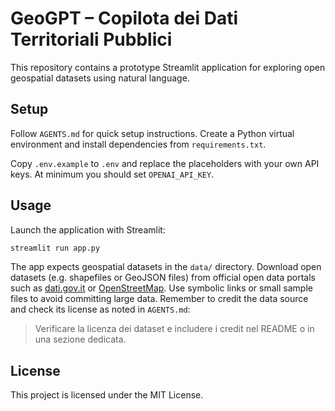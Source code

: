 # GeoGPT – Copilota dei Dati Territoriali Pubblici

This repository contains a prototype Streamlit application for exploring open geospatial datasets using natural language.

## Setup
Follow `AGENTS.md` for quick setup instructions. Create a Python virtual environment and install dependencies from `requirements.txt`.

Copy `.env.example` to `.env` and replace the placeholders with your own API keys. At minimum you should set `OPENAI_API_KEY`.

## Usage
Launch the application with Streamlit:

```bash
streamlit run app.py
```

The app expects geospatial datasets in the `data/` directory. Download open datasets (e.g. shapefiles or GeoJSON files) from official open data portals such as [dati.gov.it](https://www.dati.gov.it/) or [OpenStreetMap](https://www.openstreetmap.org/). Use symbolic links or small sample files to avoid committing large data. Remember to credit the data source and check its license as noted in `AGENTS.md`:

> Verificare la licenza dei dataset e includere i credit nel README o in una sezione dedicata.

## License
This project is licensed under the MIT License.
